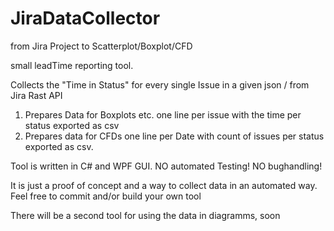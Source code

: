 # JiraDataCollector
from Jira Project to Scatterplot/Boxplot/CFD


small leadTime reporting tool.

Collects the "Time in Status" for every single Issue in a given json / from Jira Rast API

1. Prepares Data for Boxplots etc. 
  one line per issue with the time per status
  exported as csv
2. Prepares data for CFDs
  one line per Date with count of issues per status
  exported as csv.


Tool is written in C# and WPF GUI. 
NO automated Testing!
NO bughandling!

It is just a proof of concept and a way to collect data in an automated way. 
Feel free to commit and/or build your own tool

There will be  a second tool for using the data in diagramms, soon
